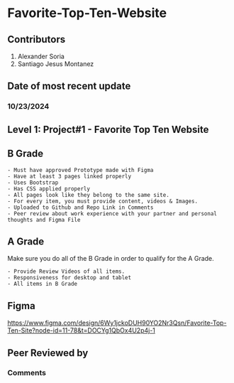 # Favorite-Top-Ten-Website

## Contributors

1. Alexander Soria
2. Santiago Jesus Montanez

## Date of most recent update

### 10/23/2024

## Level 1: Project#1 - Favorite Top Ten Website

## B Grade

    - Must have approved Prototype made with Figma
    - Have at least 3 pages linked properly
    - Uses Bootstrap
    - Has CSS applied properly
    - All pages look like they belong to the same site.
    - For every item, you must provide content, videos & Images.
    - Uploaded to Github and Repo Link in Comments
    - Peer review about work experience with your partner and personal thoughts and Figma File

## A Grade

Make sure you do all of the B Grade in order to qualify for the A Grade.

    - Provide Review Videos of all items.
    - Responsiveness for desktop and tablet
    - All items in B Grade

## Figma
https://www.figma.com/design/6Wy1jckoDUH90YO2Nr3Qsn/Favorite-Top-Ten-Site?node-id=11-78&t=DOCYg1QbOx4U2p4j-1

## Peer Reviewed by

### Comments
